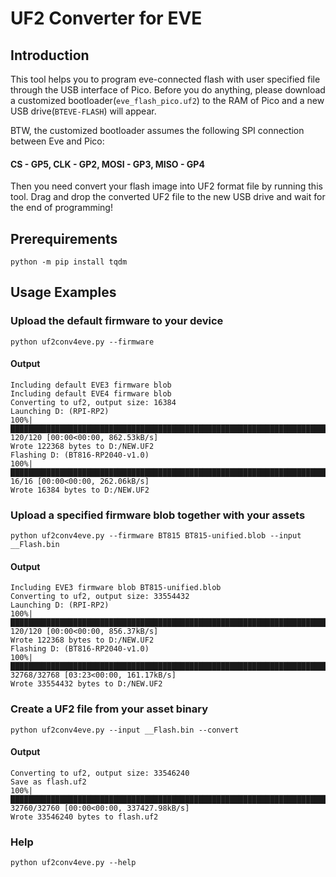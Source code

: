 # UF2 Converter for EVE

## Introduction
This tool helps you to program eve-connected flash with user specified file through the USB interface of Pico.
Before you do anything, please download a customized bootloader(`eve_flash_pico.uf2`) to the RAM of Pico and a new USB drive(`BTEVE-FLASH`) will appear. 

BTW, the customized bootloader assumes the following SPI connection between Eve and Pico: 

#### CS - GP5,  CLK - GP2,  MOSI - GP3, MISO - GP4

Then you need convert your flash image into UF2 format file by running this tool.  Drag and drop the converted 
UF2 file to the new USB drive and wait for the end of programming!


## Prerequirements

```
python -m pip install tqdm
```

## Usage Examples

### Upload the default firmware to your device

```
python uf2conv4eve.py --firmware
```

#### Output

```
Including default EVE3 firmware blob
Including default EVE4 firmware blob
Converting to uf2, output size: 16384
Launching D: (RPI-RP2)
100%|█████████████████████████████████████████████████████████████████████████████████████████████████████████████████| 120/120 [00:00<00:00, 862.53kB/s]
Wrote 122368 bytes to D:/NEW.UF2
Flashing D: (BT816-RP2040-v1.0)
100%|███████████████████████████████████████████████████████████████████████████████████████████████████████████████████| 16/16 [00:00<00:00, 262.06kB/s]
Wrote 16384 bytes to D:/NEW.UF2
```

### Upload a specified firmware blob together with your assets

```
python uf2conv4eve.py --firmware BT815 BT815-unified.blob --input __Flash.bin
```

#### Output

```
Including EVE3 firmware blob BT815-unified.blob
Converting to uf2, output size: 33554432
Launching D: (RPI-RP2)
100%|█████████████████████████████████████████████████████████████████████████████████████████████████████████████████| 120/120 [00:00<00:00, 856.37kB/s]
Wrote 122368 bytes to D:/NEW.UF2
Flashing D: (BT816-RP2040-v1.0)
100%|█████████████████████████████████████████████████████████████████████████████████████████████████████████████| 32768/32768 [03:23<00:00, 161.17kB/s]
Wrote 33554432 bytes to D:/NEW.UF2
```

### Create a UF2 file from your asset binary

```
python uf2conv4eve.py --input __Flash.bin --convert
```

#### Output

```
Converting to uf2, output size: 33546240
Save as flash.uf2
100%|██████████████████████████████████████████████████████████████████████████████████████████████████████████| 32760/32760 [00:00<00:00, 337427.98kB/s]
Wrote 33546240 bytes to flash.uf2
```

### Help

```
python uf2conv4eve.py --help
```
